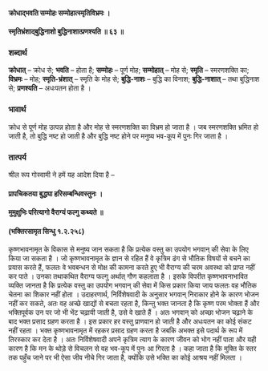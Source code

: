 #### क्रोधाद्भवति सम्मोहः सम्मोहात्स्मृतिविभ्रमः ।
#### स्मृतिभ्रंशाद्बुद्धिनाशो बुद्धिनाशात्प्रणश्यति ॥ ६३ ॥

### शब्दार्थ

**क्रोधात्** – क्रोध से; **भवति** – होता है; **सम्मोहः** – पूर्ण मोह; **सम्मोहात्** – मोह से; **स्मृति** – स्मरणशक्ति का; **विभ्रमः** – मोह; **स्मृति-भ्रंशात्** – स्मृति के मोह से; **बुद्धि-नाशः** – बुद्धि का विनाश; **बुद्धि-नाशात्** – तथा बुद्धिनाश से; **प्रणश्यति** – अधःपतन होता है ।

### भावार्थ

क्रोध से पूर्ण मोह उत्पन्न होता है और मोह से स्मरणशक्ति का विभ्रम हो जाता है । जब स्मरणशक्ति भ्रमित हो जाती है, तो बुद्धि नष्ट हो जाती है और बुद्धि नष्ट होने पर मनुष्य भव-कूप में पुनः गिर जाता है ।

### तात्पर्य

श्रील रूप गोस्वामी ने हमें यह आदेश दिया है –

#### प्रापचिकतया बुद्ध्या हरिसम्बन्धिवस्तुनः ।
#### मुमुक्षुभिः परित्यागो वैराग्यं फल्गु कथ्यते ॥
#### (भक्तिरसामृत सिन्धु १.२.२५८)

कृष्णभावनामृत के विकास से मनुष्य जान सकता है कि प्रत्येक वस्तु का उपयोग भगवान् की सेवा के लिए किया जा सकता है । जो कृष्णभावनामृत के ज्ञान से रहित हैं वे कृत्रिम ढंग से भौतिक विषयों से बचने का प्रयास करते हैं, फलतः वे भवबन्धन से मोक्ष की कामना करते हुए भी वैराग्य की चरम अवस्था को प्राप्त नहीं कर पाते । उनका तथाकथित वैराग्य फल्गु अर्थात् गौण कहलाता है । इसके विपरीत कृष्णभावनाभावित व्यक्ति जानता है कि प्रत्येक वस्तु का उपयोग भगवान् की सेवा में किस प्रकार किया जाय फलतः वह भौतिक चेतना का शिकार नहीं होता । उदाहरणार्थ, निर्विशेषवादी के अनुसार भगवान् निराकार होने के कारण भोजन नहीं कर सकते, अतः वह अच्छे खाद्यों से बचता रहता है, किन्तु भक्त जानता है कि कृष्ण परम भोक्ता हैं और भक्तिपूर्वक उन पर जो भी भेंट चढ़ायी जाती है, उसे वे खाते हैं । अतः भगवान् को अच्छा भोजन चढ़ाने के बाद भक्त प्रसाद ग्रहण करता है । इस प्रकार हर वस्तु प्राणवान हो जाती है और अधःपतन का कोई संकट नहीं रहता । भक्त कृष्णभावनामृत में रहकर प्रसाद ग्रहण करता है जबकि अभक्त इसे पदार्थ के रूप में तिरस्कार कर देता है । अतः निर्विशेषवादी अपने कृत्रिम त्याग के कारण जीवन को भोग नहीं पाता और यही कारण है कि मन के थोड़े से विचलन से वह भव-कूप में पुनः आ गिरता है । कहा जाता है कि मुक्ति के स्तर तक पहुँच जाने पर भी ऐसा जीव नीचे गिर जाता है, क्योंकि उसे भक्ति का कोई आश्रय नहीं मिलता ।